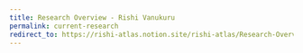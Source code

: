 ```yaml
---
title: Research Overview - Rishi Vanukuru
permalink: current-research
redirect_to: https://rishi-atlas.notion.site/rishi-atlas/Research-Overview-67145851e25d427c82b712822cd40466
---
```

